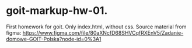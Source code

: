# goit-markup-hw-01.
First homework for goit.
Only index.html, without css.
Source material from figma: https://www.figma.com/file/80aXNcfD68SHVCqfRXEnV5/Zadanie-domowe-GOIT-Polska?node-id=0%3A1
